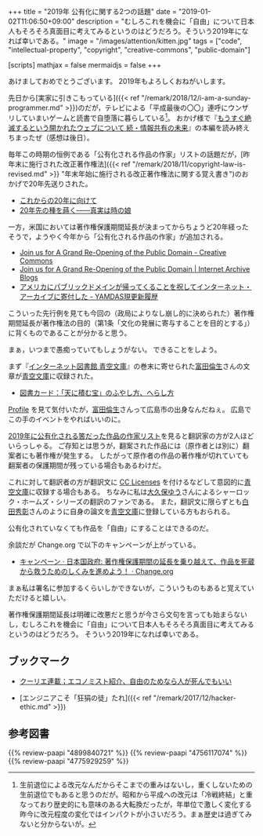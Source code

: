 +++
title = "2019年 公有化に関する2つの話題"
date = "2019-01-02T11:06:50+09:00"
description = "むしろこれを機会に「自由」について日本人もそろそろ真面目に考えてみるというのはどうだろう。そういう2019年になれば幸いである。"
image = "/images/attention/kitten.jpg"
tags = ["code", "intellectual-property", "copyright", "creative-commons", "public-domain"]

[scripts]
  mathjax = false
  mermaidjs = false
+++

あけましておめでとうございます。
2019年もよろしくおねがいします。

先日から[実家に引きこもっている]({{< ref "/remark/2018/12/i-am-a-sunday-programmer.md" >}})のだが，テレビによる「平成最後の〇〇」連呼にウンザリしていまいゲームと読書で自堕落に暮らしている[^era1]。
おかげ様で『[もうすぐ絶滅するという開かれたウェブについて 続・情報共有の未来](https://tatsu-zine.com/books/infoshare2)』の本編を読み終えちまったぜ（感想は後日）。

[^era1]: 生前退位による改元なんだからそこまでの重みはないし，重くしないための生前退位でもあると思うのだが。昭和から平成への改元は「冷戦終結」と重なっており歴史的にも意味のある大転換だったが，年単位で激しく変化する昨今に改元程度の変化ではインパクトが小さいだろう。まぁ歴史は過ぎてみないと分からないが。

毎年この時期の恒例である「公有化される作品の作家」リストの話題だが，[昨年末に施行された改正著作権法]({{< ref "/remark/2018/11/copyright-law-is-revised.md" >}} "年末年始に施行される改正著作権法に関する覚え書き")のおかげで20年先送りされた。

- [これからの20年に向けて](https://www.aozora.gr.jp/soramoyou/soramoyou2018.html#000500)
- [20年先の種を蒔く――真実は時の娘](https://www.aozora.gr.jp/soramoyou/soramoyou2019.html#000507)

一方，米国においては著作権保護期間延長が決まってからちょうど20年経ったそうで，ようやく今年から「公有化される作品の作家」が追加される。

- [Join us for A Grand Re-Opening of the Public Domain - Creative Commons](https://creativecommons.org/2018/12/05/join-us-for-a-grand-re-opening-of-the-public-domain/)
- [Join us for A Grand Re-Opening of the Public Domain | Internet Archive Blogs](http://blog.archive.org/2018/12/05/join-us-for-a-grand-re-opening-of-the-public-domain-january-25-2019/)
- [アメリカにパブリックドメインが帰ってくることを祝してインターネット・アーカイブに寄付した - YAMDAS現更新履歴](http://d.hatena.ne.jp/yomoyomo/20181210/reopeningpublicdomain)

こういった先行例を見ても今回の（政局によりなし崩し的に決められた）著作権期間延長が著作権法の目的（第1条「文化の発展に寄与することを目的とする」）に背くものであることが分かると思う。

まぁ，いつまで愚痴っていてもしょうがない。
できることをしよう。

まず『[インターネット図書館 青空文庫](https://www.amazon.co.jp/exec/obidos/ASIN/4899840721/baldandersinf-22)』の巻末に寄せられた[富田倫生]さんの文章が[青空文庫]に収録された。

- [図書カード：「天に積む宝」のふやし方、へらし方](https://www.aozora.gr.jp/cards/000055/card59489.html)

[Profile](https://www.aozora.gr.jp/index_pages/person55.html "作家別作品リスト：富田 倫生") を見て気付いたが，[富田倫生]さんって広島市の出身なんだねぇ。
広島でこの手のイベントをやればいいのに。

[2019年に公有化される筈だった作品の作家リスト](https://www.aozora.gr.jp/soramoyou/soramoyou2019.html#000503 "20年先の種を蒔く――真実は時の娘")を見ると翻訳家の方が2人ほどいらっしゃる。
ご存知とは思うが，翻案された作品には（原作者とは別に）翻案者にも著作権が発生する。
したがって原作者の作品の著作権が切れていても翻案者の保護期間が残っている場合もあるわけだ。

これに対して翻訳者の方が翻訳文に [CC Licenses] を付けるなどして意図的に[青空文庫]に収録する場合もある。
ちなみに私は[大久保ゆう](https://www.aozora.gr.jp/index_pages/person10.html "作家別作品リスト：大久保 ゆう")さんによるシャーロック・ホームズ・シリーズの翻訳のファンである。
また，翻訳文に限らずとも[白田秀彰](https://www.aozora.gr.jp/index_pages/person21.html "作家別作品リスト：白田 秀彰")さんのように自身の論文を[青空文庫]に登録している方もおられる。

公有化されていなくても作品を「自由」にすることはできるのだ。

余談だが Change.org で以下のキャンペーンが上がっている。

- [キャンペーン · 日本国政府: 著作権保護期間の延長を乗り越えて、作品を死蔵から救うためのしくみを進めよう！ · Change.org](https://www.change.org/p/%E6%97%A5%E6%9C%AC%E5%9B%BD%E6%94%BF%E5%BA%9C-%E8%91%97%E4%BD%9C%E6%A8%A9%E4%BF%9D%E8%AD%B7%E6%9C%9F%E9%96%93%E3%81%AE%E5%BB%B6%E9%95%B7%E3%82%92%E4%B9%97%E3%82%8A%E8%B6%8A%E3%81%88%E3%81%A6-%E4%BD%9C%E5%93%81%E3%82%92%E6%AD%BB%E8%94%B5%E3%81%8B%E3%82%89%E6%95%91%E3%81%86%E3%81%9F%E3%82%81%E3%81%AE%E3%81%97%E3%81%8F%E3%81%BF%E3%82%92%E9%80%B2%E3%82%81%E3%82%88%E3%81%86)

まぁ私は署名に参加するくらいしかできないが，こういうものもあると覚えていただけると嬉しい。

著作権保護期間延長は明確に改悪だと思うが今さら文句を言っても始まらないし，むしろこれを機会に「自由」について日本人もそろそろ真面目に考えてみるというのはどうだろう。
そういう2019年になれば幸いである。

## ブックマーク

- [クーリエ連載；エコノミスト紹介、自由のためなら人が死んでもいい](https://cruel.org/economist/courier200712.html)

- [エンジニアこそ「狂狷の徒」たれ]({{< ref "/remark/2017/12/hacker-ethic.md" >}})

[富田倫生]: https://www.tomita-michio.jp/ "飛翔 – 富田倫生のページ"
[青空文庫]: https://www.aozora.gr.jp/ "青空文庫 Aozora Bunko"
[CC Licenses]: https://creativecommons.org/licenses/ "ライセンスについて - Creative Commons"

## 参考図書

{{% review-paapi "4899840721" %}} <!-- インターネット図書館 青空文庫 -->
{{% review-paapi "4756117074" %}} <!-- 本の未来 -->
{{% review-paapi "4775929259" %}} <!-- シャーロック・ホームズ「赤毛連盟」 -->
